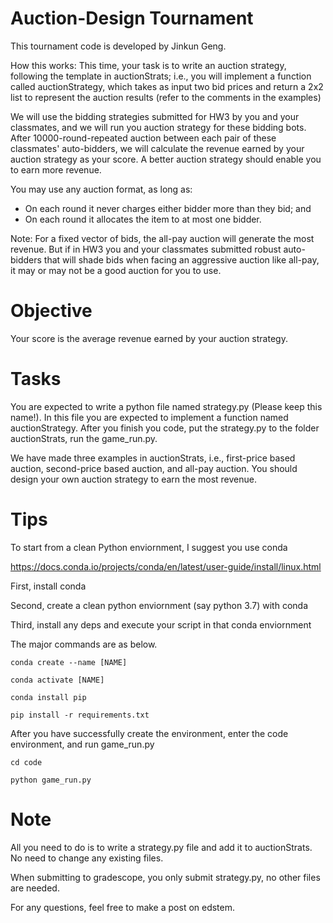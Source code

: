# Auction-Design Tournament

This tournament code is developed by Jinkun Geng. 


How this works:
This time, your task is to write an auction strategy, following the template in auctionStrats; i.e., you will implement a function called auctionStrategy, which takes as input two bid prices and return a 2x2 list to represent the auction results (refer to the comments in the examples)

We will use the bidding strategies submitted for HW3 by you and your classmates, and we will run you auction strategy for these bidding bots. After 10000-round-repeated auction between each pair of these classmates' auto-bidders, we will calculate the revenue earned by your auction strategy as your score. A better auction strategy should enable you to earn more revenue. 

You may use any auction format, as long as:
* On each round it never charges either bidder more than they bid; and
* On each round it allocates the item to at most one bidder. 


Note: For a fixed vector of bids, the all-pay auction will generate the most revenue. But if  in HW3 you and your classmates submitted robust auto-bidders that will shade bids when facing an aggressive auction like all-pay, it may or may not be a good auction for you to use. 



# Objective
Your score is the average revenue earned by your auction strategy. 



# Tasks
You are expected to write a python file named strategy.py (Please keep this name!). In this file you are expected to implement a function named auctionStrategy. After you finish you code, put the strategy.py to the folder auctionStrats, run the game_run.py.


We have made three examples in auctionStrats, i.e., first-price based auction, second-price based auction, and all-pay auction. You should design your own auction strategy to earn the most revenue. 



# Tips

To start from a clean Python enviornment, I suggest you use conda 

https://docs.conda.io/projects/conda/en/latest/user-guide/install/linux.html

First, install conda

Second, create a clean python enviornment (say python 3.7) with conda

Third, install any deps and execute your script in that conda enviornment 

The major commands are as below. 

```
conda create --name [NAME]

conda activate [NAME]

conda install pip

pip install -r requirements.txt
```

After you have successfully create the environment, enter the code environment, and run game_run.py

```
cd code 

python game_run.py
```


# Note

All you need to do is to write a strategy.py file and add it to auctionStrats. No need to change any existing files.

When submitting to gradescope, you only submit strategy.py, no other files are needed.

For any questions, feel free to make a post on edstem.
